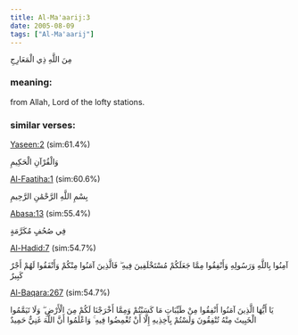 ```yaml
---
title: Al-Ma'aarij:3
date: 2005-08-09
tags: ["Al-Ma'aarij"]
---
```

مِنَ اللَّهِ ذِي الْمَعَارِجِ
### meaning: 
from Allah, Lord of the lofty stations.
### similar verses: 

[Yaseen:2](/36/2) (sim:61.4%)

وَالْقُرْآنِ الْحَكِيمِ

[Al-Faatiha:1](/1/1) (sim:60.6%)

بِسْمِ اللَّهِ الرَّحْمَٰنِ الرَّحِيمِ

[Abasa:13](/80/13) (sim:55.4%)

فِي صُحُفٍ مُكَرَّمَةٍ

[Al-Hadid:7](/57/7) (sim:54.7%)

آمِنُوا بِاللَّهِ وَرَسُولِهِ وَأَنْفِقُوا مِمَّا جَعَلَكُمْ مُسْتَخْلَفِينَ فِيهِ ۖ فَالَّذِينَ آمَنُوا مِنْكُمْ وَأَنْفَقُوا لَهُمْ أَجْرٌ كَبِيرٌ

[Al-Baqara:267](/2/267) (sim:54.7%)

يَا أَيُّهَا الَّذِينَ آمَنُوا أَنْفِقُوا مِنْ طَيِّبَاتِ مَا كَسَبْتُمْ وَمِمَّا أَخْرَجْنَا لَكُمْ مِنَ الْأَرْضِ ۖ وَلَا تَيَمَّمُوا الْخَبِيثَ مِنْهُ تُنْفِقُونَ وَلَسْتُمْ بِآخِذِيهِ إِلَّا أَنْ تُغْمِضُوا فِيهِ ۚ وَاعْلَمُوا أَنَّ اللَّهَ غَنِيٌّ حَمِيدٌ
